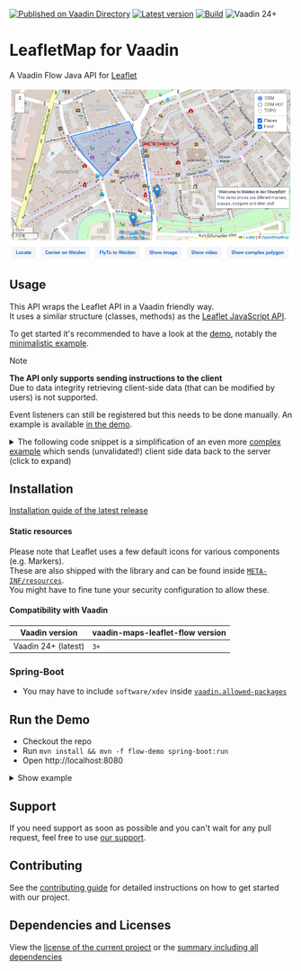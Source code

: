 [![Published on Vaadin Directory](https://img.shields.io/badge/Vaadin%20Directory-published-00b4f0?logo=vaadin)](https://vaadin.com/directory/component/leafletmap-for-vaadin)
[![Latest version](https://img.shields.io/maven-central/v/software.xdev/vaadin-maps-leaflet-flow?logo=apache%20maven)](https://mvnrepository.com/artifact/software.xdev/vaadin-maps-leaflet-flow)
[![Build](https://img.shields.io/github/actions/workflow/status/xdev-software/vaadin-maps-leaflet-flow/check-build.yml?branch=develop)](https://github.com/xdev-software/vaadin-maps-leaflet-flow/actions/workflows/check-build.yml?query=branch%3Adevelop)
![Vaadin 24+](https://img.shields.io/badge/Vaadin%20Platform/Flow-24+-00b4f0)

# LeafletMap for Vaadin
A Vaadin Flow Java API for [Leaflet](https://leafletjs.com/)

![demo](assets/demo.png)

## Usage

This API wraps the Leaflet API in a Vaadin friendly way.<br/>It uses a similar structure (classes, methods) as the [Leaflet JavaScript API](https://leafletjs.com/reference.html).

To get started it's recommended to have a look at the [demo](./flow-demo), notably the [minimalistic example](./flow-demo/src/main/java/software/xdev/vaadin/maps/leaflet/flow/demo/MinimalisticDemo.java).

> [!NOTE]
> **The API only supports sending instructions to the client**<br/>
> Due to data integrity retrieving client-side data (that can be modified by users) is not supported.
> 
> Event listeners can still be registered but this needs to be done manually. An example is available [in the demo](./flow-demo/src/main/java/software/xdev/vaadin/maps/leaflet/flow/demo/EventDemo.java).
> 
> <details><summary>The following code snippet is a simplification of an even more <a href="./flow-demo/src/main/java/software/xdev/vaadin/maps/leaflet/flow/demo/ComplexDemo.java#L251">complex example</a> which sends (unvalidated!) client side data back to the server (click to expand)</summary>
>
> ```java
> this.map.on("click", "e => document.getElementById('" + ID + "').$server.mapClicked(e.latlng.lat, e.latng.lng)");
> ...
> @ClientCallable
> public void mapClicked(double lat, double lng)
> {
>   LOG.info("Map clicked - lat: {}, lng: {}", lat, lng);
> }
> ```
> </details>

## Installation
[Installation guide of the latest release](https://github.com/xdev-software/vaadin-maps-leaflet-flow/releases/latest#Installation)

#### Static resources
Please note that Leaflet uses a few default icons for various components (e.g. Markers).<br/>
These are also shipped with the library and can be found inside [``META-INF/resources``](./flow/src/main/resources/META-INF/resources/).<br/>
You might have to fine tune your security configuration to allow these.

#### Compatibility with Vaadin
| Vaadin version | vaadin-maps-leaflet-flow version |
| --- | --- |
| Vaadin 24+ (latest) | ``3+`` |

### Spring-Boot
* You may have to include ``software/xdev`` inside [``vaadin.allowed-packages``](https://vaadin.com/docs/latest/integrations/spring/configuration#configure-the-scanning-of-packages)

## Run the Demo
* Checkout the repo
* Run ``mvn install && mvn -f flow-demo spring-boot:run``
* Open http://localhost:8080

<details>
  <summary>Show example</summary>
  
  ![demo](assets/demo.avif)
</details>

## Support
If you need support as soon as possible and you can't wait for any pull request, feel free to use [our support](https://xdev.software/en/services/support).

## Contributing
See the [contributing guide](./CONTRIBUTING.md) for detailed instructions on how to get started with our project.

## Dependencies and Licenses
View the [license of the current project](LICENSE) or the [summary including all dependencies](https://xdev-software.github.io/vaadin-maps-leaflet-flow/dependencies)

